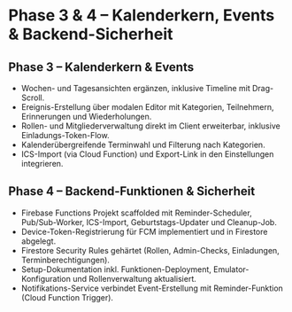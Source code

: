 # Phase 3 & 4 – Kalenderkern, Events & Backend-Sicherheit

## Phase 3 – Kalenderkern & Events
- Wochen- und Tagesansichten ergänzen, inklusive Timeline mit Drag-Scroll.
- Ereignis-Erstellung über modalen Editor mit Kategorien, Teilnehmern, Erinnerungen und Wiederholungen.
- Rollen- und Mitgliederverwaltung direkt im Client erweiterbar, inklusive Einladungs-Token-Flow.
- Kalenderübergreifende Terminwahl und Filterung nach Kategorien.
- ICS-Import (via Cloud Function) und Export-Link in den Einstellungen integrieren.

## Phase 4 – Backend-Funktionen & Sicherheit
- Firebase Functions Projekt scaffolded mit Reminder-Scheduler, Pub/Sub-Worker, ICS-Import, Geburtstags-Updater und Cleanup-Job.
- Device-Token-Registrierung für FCM implementiert und in Firestore abgelegt.
- Firestore Security Rules gehärtet (Rollen, Admin-Checks, Einladungen, Terminberechtigungen).
- Setup-Dokumentation inkl. Funktionen-Deployment, Emulator-Konfiguration und Rollenverwaltung aktualisiert.
- Notifikations-Service verbindet Event-Erstellung mit Reminder-Funktion (Cloud Function Trigger).
